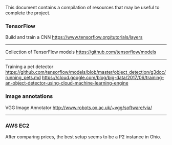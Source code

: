 This document contains a compilation of resources that may be useful to
complete the project.

### TensorFlow

Build and train a CNN
https://www.tensorflow.org/tutorials/layers

---

Collection of TensorFlow models
https://github.com/tensorflow/models

---

Training a pet detector
https://github.com/tensorflow/models/blob/master/object_detection/g3doc/running_pets.md
https://cloud.google.com/blog/big-data/2017/06/training-an-object-detector-using-cloud-machine-learning-engine

### Image annotations

VGG Image Annotator
http://www.robots.ox.ac.uk/~vgg/software/via/

---

### AWS EC2

After comparing prices, the best setup seems to be a P2 instance in Ohio.
